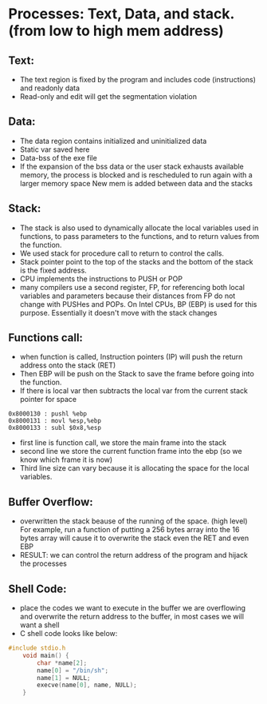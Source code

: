 # Processes: Text, Data, and stack. (from low to high mem address)

## Text:
- The text region is fixed by the program and includes code (instructions) and read­only data
- Read-only and edit will get the segmentation violation


## Data:
- The data region contains initialized and uninitialized data
- Static var saved here
- Data-bss of the exe file
- If the expansion of the bss data or the user stack exhausts available memory, the process is blocked and is rescheduled to run again with a larger memory space
New mem is added between data and the stacks 

## Stack:
- The stack is also used to dynamically allocate the local variables used in functions, to pass parameters to the functions, and to return values from the function. 
- We used stack for procedure call to return to control the calls.
- Stack pointer point to the top  of the stacks and the bottom of the stack is the fixed address.
- CPU implements the instructions to PUSH or POP
- many compilers use a second
register, FP, for referencing both local variables and parameters because their distances from FP do not change
with PUSHes and POPs. On Intel CPUs, BP (EBP) is used for this purpose. Essentially it doesn't move with the stack changes

## Functions call:
- when function is called, Instruction pointers (IP) will push the return address onto the stack (RET)
- Then EBP will be push on the Stack to save the frame before going into the function. 
- If there is local var then subtracts the local var from the current stack pointer for space
```
0x8000130 : pushl %ebp
0x8000131 : movl %esp,%ebp
0x8000133 : subl $0x8,%esp

```
- first line is function call, we store the main frame into the stack
- second line we store the current function frame into the ebp (so we know which frame it is now)
- Third line size can vary because it is allocating the space for the local variables. 


## Buffer Overflow:
- overwritten the stack beause of the running of the space. (high level) For example, run a function of putting a 256 bytes array into the 16 bytes array will cause it to overwrite the stack even the RET and even EBP
- RESULT: we can control the return address of the program and hijack the processes

## Shell Code:
- place the codes we want to execute in the buffer we are overflowing and overwrite the return address to the buffer, in most cases we will want a shell
- C shell code looks like below:

```c
#include stdio.h
    void main() {
        char *name[2];
        name[0] = "/bin/sh";
        name[1] = NULL;
        execve(name[0], name, NULL);
    }
```

